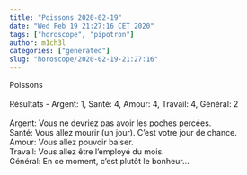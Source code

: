 ```yaml
---
title: "Poissons 2020-02-19"
date: "Wed Feb 19 21:27:16 CET 2020"
tags: ["horoscope", "pipotron"]
author: m1ch3l
categories: ["generated"]
slug: "horoscope/2020-02-19-21:27:16"
---
```


Poissons<br>
<br>
Résultats - Argent: 1, Santé: 4, Amour: 4, Travail: 4, Général: 2<br>
<br>
Argent:  Vous ne devriez pas avoir les poches percées. <br>
Santé:   Vous allez mourir (un jour). C’est votre jour de chance.<br>
Amour:   Vous allez pouvoir baiser. <br>
Travail: Vous allez être l’employé du mois. <br>
Général: En ce moment, c’est plutôt le bonheur...<br>
